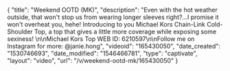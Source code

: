 {
    "title": "Weekend OOTD (MK)",
    "description": "Even with the hot weather outside, that won't stop us from wearing longer sleeves right?...I promise it won't overheat you, hehe! Introducing to you Michael Kors Chain-Link Cold-Shoulder Top, a top that gives a little more coverage while exposing some sexiness! \n\nMichael Kors Top WEB ID: 6210597\n\nFollow me on Instagram for more: @janie.hong",
    "videoid": "165430050",
    "date_created": "1530746693",
    "date_modified": "1546466781",
    "type": "captivate",
    "layout": "video",
    "url": "\/v\/weekend-ootd-mk\/165430050"
}